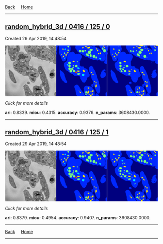 
[Back](..)&nbsp;&nbsp;&nbsp;&nbsp;&nbsp;[Home](https://leapmanlab.github.io/snapshots)

---

<div class="summary"><a href="0"><h2>random_hybrid_3d / 0416 / 125 / 0</h2></a><p>Created 29 Apr 2019, 14:48:54
</p><a href="0"><img src="0/media/summary.png" align="center"></a><p>
<i>Click for more details</i>
</p></div>

**ari**: 0.8339. **miou**: 0.4315. **accuracy**: 0.9376. **n_params**: 3608430.0000. 

---

<div class="summary"><a href="1"><h2>random_hybrid_3d / 0416 / 125 / 1</h2></a><p>Created 29 Apr 2019, 14:48:54
</p><a href="1"><img src="1/media/summary.png" align="center"></a><p>
<i>Click for more details</i>
</p></div>

**ari**: 0.8379. **miou**: 0.4954. **accuracy**: 0.9407. **n_params**: 3608430.0000. 

---

[Back](..)&nbsp;&nbsp;&nbsp;&nbsp;&nbsp;[Home](https://leapmanlab.github.io/snapshots)

---